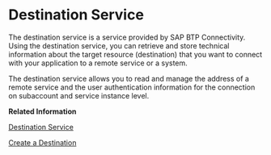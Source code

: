 <!-- loioeeb0ec2318fb4dda87830a09ac7a02fa -->

# Destination Service

The destination service is a service provided by SAP BTP Connectivity. Using the destination service, you can retrieve and store technical information about the target resource \(destination\) that you want to connect with your application to a remote service or a system.

The destination service allows you to read and manage the address of a remote service and the user authentication information for the connection on subaccount and service instance level.

**Related Information**  


[Destination Service](https://help.sap.com/viewer/cca91383641e40ffbe03bdc78f00f681/Cloud/en-US/daca64dacc6148fcb5c70ed86082ef91.html#loiodaca64dacc6148fcb5c70ed86082ef91__services)

[Create a Destination](create-a-destination-3fa7934.md "If your business application uses external services, you have to set up a destination for outbound communication either in your subaccount, which is recommended, or in your ABAP service instance.")

